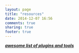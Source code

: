 ```yaml
---
layout: page
title: "resources"
date: 2014-12-07 16:56
comments: true
sharing: true
footer: true
---
```


***[awesome list of plugins and tools](http://www.designyourway.net/blog/resources/plugins-and-tools-to-help-you-create-better-websites/)***

